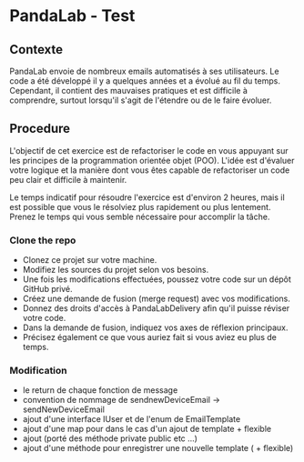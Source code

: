 # PandaLab - Test

## Contexte

PandaLab envoie de nombreux emails automatisés à ses utilisateurs. Le code a été développé il y a quelques années et a évolué au fil du temps. Cependant, il contient des mauvaises pratiques et est difficile à comprendre, surtout lorsqu'il s'agit de l'étendre ou de le faire évoluer.
## Procedure

L'objectif de cet exercice est de refactoriser le code en vous appuyant sur les principes de la programmation orientée objet (POO). L'idée est d'évaluer votre logique et la manière dont vous êtes capable de refactoriser un code peu clair et difficile à maintenir.

Le temps indicatif pour résoudre l'exercice est d'environ 2 heures, mais il est possible que vous le résolviez plus rapidement ou plus lentement. Prenez le temps qui vous semble nécessaire pour accomplir la tâche.
### Clone the repo

- Clonez ce projet sur votre machine.
- Modifiez les sources du projet selon vos besoins.
- Une fois les modifications effectuées, poussez votre code sur un dépôt GitHub privé.
- Créez une demande de fusion (merge request) avec vos modifications.
- Donnez des droits d'accès à PandaLabDelivery afin qu'il puisse réviser votre code.
- Dans la demande de fusion, indiquez vos axes de réflexion principaux.
- Précisez également ce que vous auriez fait si vous aviez eu plus de temps.


### Modification

- le return de chaque fonction de message
- convention de nommage de sendnewDeviceEmail -> sendNewDeviceEmail
- ajout d'une interface IUser et de l'enum de EmailTemplate 
- ajout d'une map pour dans le cas d'un ajout de template + flexible
- ajout (porté des méthode private public etc ...)
- ajout d'une méthode pour enregistrer une nouvelle template ( + flexible)

